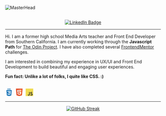 ![MasterHead](https://media.giphy.com/media/dWesBcTLavkZuG35MI/giphy.gif)

</br>
<div id="badges" align="center">
  <a href="[your-linkedin-URL](https://www.linkedin.com/in/ryan-t-hayes/)">
    <img src="https://img.shields.io/badge/LinkedIn-blue?style=for-the-badge&logo=linkedin&logoColor=white" alt="LinkedIn Badge"/>
  </a>
</div>



---

Hi. I am a former high school Media Arts teacher and Front End Developer from Southern California. I am currently working through the **Javascript Path** for <a href="https://www.theodinproject.com">The Odin Project</a>. I have also completed several <a href="https://www.frontendmentor.io">FrontendMentor</a> challenges. 

I am interested in combining my experience in UX/UI and Front End Development to build beautiful and engaging user experiences.

**Fun fact: Unlike a lot of folks, I quite like CSS. :)**

</br>

<div>
  <img src="https://github.com/devicons/devicon/blob/master/icons/css3/css3-plain-wordmark.svg"  title="CSS3" alt="CSS" width="25" height="25"/>&nbsp;
  <img src="https://github.com/devicons/devicon/blob/master/icons/html5/html5-original.svg" title="HTML5" alt="HTML" width="25" height="25"/>&nbsp;
  <img src="https://github.com/devicons/devicon/blob/master/icons/javascript/javascript-original.svg" title="JavaScript" alt="JavaScript" width="25" height="25"/>&nbsp;
</div>

---

<div align="center">
  <a href="https://git.io/streak-stats"><img src="http://github-readme-streak-stats.herokuapp.com?user=ryanthayes&theme=prussian" alt="GitHub Streak" /></a>
</div>
<!---
ryanthayes/ryanthayes is a ✨ special ✨ repository because its `README.md` (this file) appears on your GitHub profile.
You can click the Preview link to take a look at your changes.
--->
